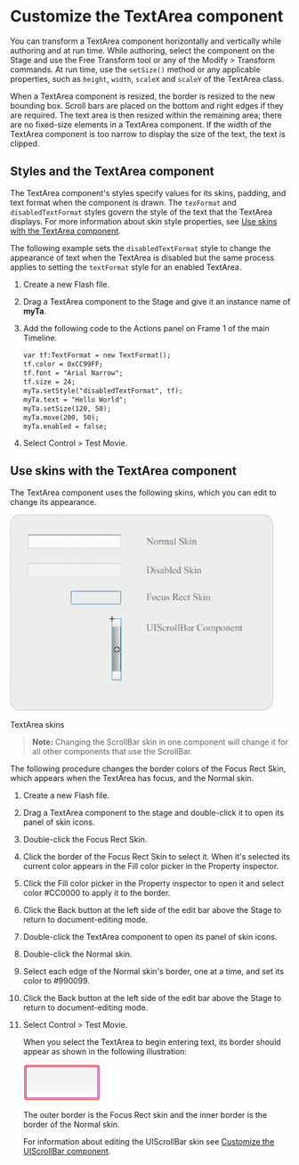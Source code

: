 # Customize the TextArea component

You can transform a TextArea component horizontally and vertically while
authoring and at run time. While authoring, select the component on the Stage
and use the Free Transform tool or any of the Modify \> Transform commands. At
run time, use the `setSize()` method or any applicable properties, such as
`height`, `width`, `scaleX` and `scaleY` of the TextArea class.

When a TextArea component is resized, the border is resized to the new bounding
box. Scroll bars are placed on the bottom and right edges if they are required.
The text area is then resized within the remaining area; there are no fixed-size
elements in a TextArea component. If the width of the TextArea component is too
narrow to display the size of the text, the text is clipped.

## Styles and the TextArea component

The TextArea component's styles specify values for its skins, padding, and text
format when the component is drawn. The `texFormat` and `disabledTextFormat`
styles govern the style of the text that the TextArea displays. For more
information about skin style properties, see
[Use skins with the TextArea component](#use-skins-with-the-textarea-component).

The following example sets the `disabledTextFormat` style to change the
appearance of text when the TextArea is disabled but the same process applies to
setting the `textFormat` style for an enabled TextArea.

1.  Create a new Flash file.

2.  Drag a TextArea component to the Stage and give it an instance name of
    **myTa**.

3.  Add the following code to the Actions panel on Frame 1 of the main Timeline.

        var tf:TextFormat = new TextFormat();
        tf.color = 0xCC99FF;
        tf.font = "Arial Narrow";
        tf.size = 24;
        myTa.setStyle("disabledTextFormat", tf);
        myTa.text = "Hello World";
        myTa.setSize(120, 50);
        myTa.move(200, 50);
        myTa.enabled = false;

4.  Select Control \> Test Movie.

## Use skins with the TextArea component

The TextArea component uses the following skins, which you can edit to change
its appearance.

![](../img/cu_ta_skins.png)

<caption>TextArea skins</caption>

> **Note:** Changing the ScrollBar skin in one component will change it for all
> other components that use the ScrollBar.

The following procedure changes the border colors of the Focus Rect Skin, which
appears when the TextArea has focus, and the Normal skin.

1.  Create a new Flash file.

2.  Drag a TextArea component to the stage and double-click it to open its panel
    of skin icons.

3.  Double-click the Focus Rect Skin.

4.  Click the border of the Focus Rect Skin to select it. When it's selected its
    current color appears in the Fill color picker in the Property inspector.

5.  Click the Fill color picker in the Property inspector to open it and select
    color \#CC0000 to apply it to the border.

6.  Click the Back button at the left side of the edit bar above the Stage to
    return to document-editing mode.

7.  Double-click the TextArea component to open its panel of skin icons.

8.  Double-click the Normal skin.

9.  Select each edge of the Normal skin's border, one at a time, and set its
    color to \#990099.

10. Click the Back button at the left side of the edit bar above the Stage to
    return to document-editing mode.

11. Select Control \> Test Movie.

    When you select the TextArea to begin entering text, its border should
    appear as shown in the following illustration:

    ![TextArea with custom borders](../img/cu_ta_skin_ex.png)

    The outer border is the Focus Rect skin and the inner border is the border
    of the Normal skin.

    For information about editing the UIScrollBar skin see
    [Customize the UIScrollBar component](./customize-the-uiscrollbar-component.md).
